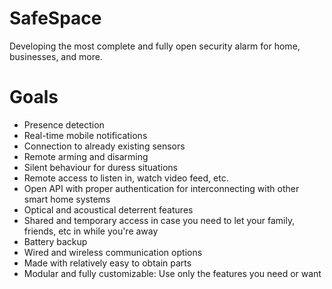 # SafeSpace
Developing the most complete and fully open security alarm for home, businesses, and more.

# Goals

- Presence detection
- Real-time mobile notifications
- Connection to already existing sensors
- Remote arming and disarming
- Silent behaviour for duress situations
- Remote access to listen in, watch video feed, etc.
- Open API with proper authentication for interconnecting with other smart home systems
- Optical and acoustical deterrent features
- Shared and temporary access in case you need to let your family, friends, etc in while you're away
- Battery backup
- Wired and wireless communication options
- Made with relatively easy to obtain parts
- Modular and fully customizable: Use only the features you need or want
